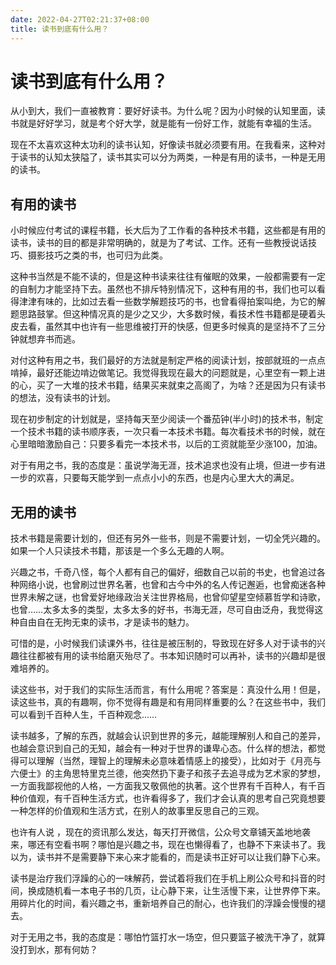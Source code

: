 ```yaml
---
date: 2022-04-27T02:21:37+08:00
title: 读书到底有什么用？
---
```


# 读书到底有什么用？

从小到大，我们一直被教育：要好好读书。为什么呢？因为小时候的认知里面，读书就是好好学习，就是考个好大学，就是能有一份好工作，就能有幸福的生活。

现在不太喜欢这种太功利的读书认知，好像读书就必须要有用。在我看来，这种对于读书的认知太狭隘了，读书其实可以分为两类，一种是有用的读书，一种是无用的读书。

## 有用的读书

小时候应付考试的课程书籍，长大后为了工作看的各种技术书籍，这些都是有用的读书，读书的目的都是非常明确的，就是为了考试、工作。还有一些教授说话技巧、摄影技巧之类的书，也可归为此类。

这种书当然是不能不读的，但是这种书读来往往有催眠的效果，一般都需要有一定的自制力才能坚持下去。虽然也不排斥特别情况下，这种有用的书，我们也可以看得津津有味的，比如过去看一些数学解题技巧的书，也曾看得拍案叫绝，为它的解题思路鼓掌。但这种情况真的是少之又少，大多数时候，看技术性书籍都是硬着头皮去看，虽然其中也许有一些思维被打开的快感，但更多时候真的是坚持不了三分钟就想弃书而逃。

对付这种有用之书，我们最好的方法就是制定严格的阅读计划，按部就班的一点点啃掉，最好还能边啃边做笔记。我觉得我现在最大的问题就是，心里空有一颗上进的心，买了一大堆的技术书籍，结果买来就束之高阁了，为啥？还是因为只有读书的想法，没有读书的计划。

现在初步制定的计划就是，坚持每天至少阅读一个番茄钟(半小时)的技术书，制定一个技术书籍的读书顺序表，一次只看一本技术书籍。每次看技术书的时候，就在心里暗暗激励自己：只要多看完一本技术书，以后的工资就能至少涨100，加油。

对于有用之书，我的态度是：虽说学海无涯，技术追求也没有止境，但进一步有进一步的欢喜，只要每天能学到一点点小小的东西，也是内心里大大的满足。

## 无用的读书

技术书籍是需要计划的，但还有另外一些书，则是不需要计划，一切全凭兴趣的。如果一个人只读技术书籍，那该是一个多么无趣的人啊。

兴趣之书，千奇八怪，每个人都有自己的偏好，细数自己以前的书史，也曾追过各种网络小说，也曾刷过世界名著，也曾和古今中外的名人传记邂逅，也曾痴迷各种世界未解之谜，也曾爱好地缘政治关注世界格局，也曾仰望星空倾慕哲学和诗歌，也曾……太多太多的类型，太多太多的好书，书海无涯，尽可自由泛舟，我觉得这种自由自在无拘无束的读书，才是读书的魅力。

可惜的是，小时候我们读课外书，往往是被压制的，导致现在好多人对于读书的兴趣往往都被有用的读书给磨灭殆尽了。书本知识随时可以再补，读书的兴趣却是很难培养的。

读这些书，对于我们的实际生活而言，有什么用呢？答案是：真没什么用！但是，读这些书，真的有趣啊，你不觉得有趣是和有用同样重要的么？在这些书中，我们可以看到千百种人生，千百种观念……

读书越多，了解的东西，就越会认识到世界的多元，越能理解别人和自己的差异，也越会意识到自己的无知，越会有一种对于世界的谦卑心态。什么样的想法，都觉得可以理解（当然，理智上的理解未必意味着情感上的接受），比如对于《月亮与六便士》的主角思特里克兰德，他突然扔下妻子和孩子去追寻成为艺术家的梦想，一方面我鄙视他的人格，一方面我又敬佩他的执著。这个世界有千百种人，有千百种价值观，有千百种生活方式，也许看得多了，我们才会认真的思考自己究竟想要一种怎样的价值观和生活方式，在别人的故事里反思自己的三观。

也许有人说 ，现在的资讯那么发达，每天打开微信，公众号文章铺天盖地地袭来，哪还有空看书啊？哪怕是兴趣之书，现在也懒得看了，也静不下来读书了。我以为，读书并不是需要静下来心来才能看的，而是读书正好可以让我们静下心来。

读书是治疗我们浮躁的心的一味解药，尝试着将我们在手机上刷公众号和抖音的时间，换成随机看一本电子书的几页，让心静下来，让生活慢下来，让世界停下来。用碎片化的时间，看兴趣之书，重新培养自己的耐心，也许我们的浮躁会慢慢的褪去。

对于无用之书，我的态度是：哪怕竹篮打水一场空，但只要篮子被洗干净了，就算没打到水，那有何妨？